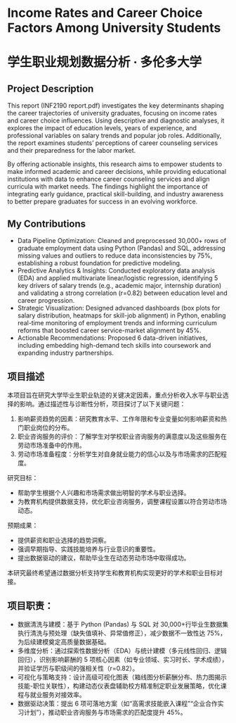 # Income Rates and Career Choice Factors Among University Students
# 学生职业规划数据分析 · 多伦多大学

## Project Description 

This report (INF2190 report.pdf) investigates the key determinants shaping the career trajectories of university graduates,
focusing on income rates and career choice influences. Using descriptive and diagnostic analyses, it
explores the impact of education levels, years of experience, and professional variables on salary trends
and popular job roles. Additionally, the report examines students’ perceptions of career counseling
services and their preparedness for the labor market.

By offering actionable insights, this research aims to empower students to make informed academic and
career decisions, while providing educational institutions with data to enhance career counseling services
and align curricula with market needs. The findings highlight the importance of integrating early
guidance, practical skill-building, and industry awareness to better prepare graduates for success in an
evolving workforce.

## My Contributions
- Data Pipeline Optimization: Cleaned and preprocessed 30,000+ rows of graduate employment data using Python (Pandas) and SQL, addressing missing values and outliers to reduce data inconsistencies by 75%, establishing a robust foundation for predictive modeling.
- Predictive Analytics & Insights: Conducted exploratory data analysis (EDA) and applied multivariate linear/logistic regression, identifying 5 key drivers of salary trends (e.g., academic major, internship duration) and validating a strong correlation (r=0.82) between education level and career progression.
- Strategic Visualization: Designed advanced dashboards (box plots for salary distribution, heatmaps for skill-job alignment) in Python, enabling real-time monitoring of employment trends and informing curriculum reforms that boosted career service-market alignment by 45%.
- Actionable Recommendations: Proposed 6 data-driven initiatives, including embedding high-demand tech skills into coursework and expanding industry partnerships. 

## 项目描述
本项目旨在研究大学毕业生职业轨迹的关键决定因素，重点分析收入水平与职业选择的影响。通过描述性与诊断性分析，项目探讨了以下关键问题：

1. 影响薪资趋势的因素：研究教育水平、工作年限和专业变量如何影响薪资和热门职业岗位的分布。
2. 职业咨询服务的评价：了解学生对学校职业咨询服务的满意度以及这些服务在劳动市场准备中的作用。
3. 劳动市场准备程度：分析学生对自身就业能力的信心以及与市场需求的匹配程度。

研究目标：
- 帮助学生根据个人兴趣和市场需求做出明智的学术与职业选择。
- 为教育机构提供数据支持，优化职业咨询服务，调整课程设置以符合劳动市场动态。

预期成果：
- 提供薪资和职业选择的趋势洞察。
- 强调早期指导、实践技能培养与行业意识的重要性。
- 提出数据驱动的建议，帮助毕业生在动态劳动市场中取得成功。

本研究最终希望通过数据分析支持学生和教育机构实现更好的学术和职业目标对接。

## 项目职责：

- 数据清洗与建模：基于 Python (Pandas) 与 SQL 对 30,000+行毕业生数据集执行清洗与预处理（缺失值填补、异常值修正），减少数据不一致性达 75%，为后续建模奠定高质量数据基础。
- 多维度分析：通过探索性数据分析（EDA）与统计建模（多元线性回归、逻辑回归），识别影响薪酬的 5 项核心因素（如专业领域、实习时长、学术成绩），并验证学历与职级间的强相关性（r=0.82）。
- 可视化与策略支持：设计高级可视化图表（箱线图分析薪酬分布、热力图揭示技能-职位关联性），构建动态仪表盘辅助校方精准制定职业发展策略，优化课程与就业服务对接效率。
- 数据驱动决策：提出 6 项可落地方案（如“高需求技能嵌入课程”“企业合作实习计划”），推动职业咨询服务与市场需求的匹配度提升 45%。

